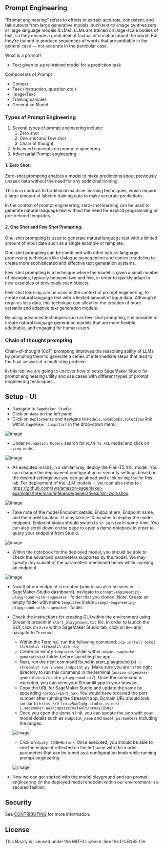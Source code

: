 ## Prompt Engineering

"Prompt engineering” refers to efforts to extract accurate, consistent, and fair outputs from large generative models, such text-to-image synthesizers or large language models (LLMs). LLMs are trained on large-scale bodies of text, so they encode a great deal of factual information about the world. But they’re trained to produce sequences of words that are probable in the general case — not accurate in the particular case.

What is a prompt?
- Text given to a pre-trained model for a prediction task

Components of Prompt
- Context
- Task (Instruction, question etc.)
- Image/Text
- Training samples 
- Generative Model

### Types of Prompt Engineering

1. Several types of prompt engineering include:
   1. Zero shot
   2. One shot and Few shot
   3. Chain of thought
4. Advanced concepts on prompt engineering
5. Adversarial Prompt engineering

#### 1. Zero Shot:
Zero-shot prompting enables a model to make predictions about previously unseen data without the need for any additional training. 

This is in contrast to traditional machine learning techniques, which require a large amount of labeled training data to make accurate predictions. 

In the context of prompt engineering, zero-shot learning can be used to generate natural language text without the need for explicit programming or pre-defined templates. 


#### 2. One Shot and Few Shot Prompting:

One-shot prompting is used to generate natural language text with a limited amount of input data such as a single example or template. 

One-shot prompting can be combined with other natural language processing techniques like dialogue management and context modeling to create more sophisticated and effective text generation systems. 

Few-shot prompting is a technique where the model is given a small number of examples, typically between two and five, in order to quickly adapt to new examples of previously seen objects. 

Few-shot learning can be used in the context of prompt engineering, to create natural language text with a limited amount of input data. Although it requires less data, this technique can allow for the creation of more versatile and adaptive text generation models.

By using advanced techniques such as few-shot prompting, it is possible to create natural language generation models that are more flexible, adaptable, and engaging for human users.

### Chain of thought prompting

Chain-of-thought (CoT) prompting improves the reasoning ability of LLMs by prompting them to generate a series of intermediate steps that lead to the final answer of a multi-step problem.


In this lab, we are going to uncover how to setup SageMaker Studio for prompt engineering utility and use cases with different types of prompt engineering techniques. 

## Setup - UI
- Navigate to `SageMaker Studio`.
- Click on `Home` on the left panel.
- Click on `Deployments` and navigate to `Models,notebooks,solutions` link within `SageMaker Jumpstart` in the drop-down menu.

![image](/images/jumpstart-panel.png)

- Under `Foundation Models` search for `FLAN-T5 XXL` model and click on `view model`.

![image](/images/flant5xxl.png)

- As executed in lab1, in a similar way, deploy the Flan-T5 XXL model. You can change the deployment configuration or security settings based on the desired settings but you can go ahead and click on `deploy` for this lab. For deployment of the LLM models -- you can also refer to : https://github.com/aws/amazon-sagemaker-examples/tree/main/inference/generativeai/llm-workshop.

![image](/images/flan-deploy.png)

- Take note of the model Endpoint details: Endpoint arn, Endpoint name, and the model location. IT may take 5-10 minutes to deploy the model endpoint. Endpoint status should switch to `In Service` in some-time. You can also scroll down on the page to open a demo notebook in order to query your endpoint from Studio.

![image](/images/flan-deployed.png)

- Within the notebook for the deployed model, you should be able to check the advanced parameters supported by the model. We may specify any subset of the parameters mentioned below while invoking an endpoint.

![image](/images/parameters.png)

- Now that our endpoint is created (which can also be seen in SageMaker-Studio dashboard), navigate to `prompt-engineering-playground-with-sagemaker
` folder that you cloned. Note: Create an empty folder with name `templates` inside `prompt-engineering-playground-with-sagemaker
` folder.

- Check the instructions for creating GUI within the environment using Streamlit present in `start_playground.txt` file. In order to launch the GUI, click on `File` within SageMaker Studio tab, click on `New` and navigate to `Terminal`.
  - Within the Terminal, run the following command: `pip install boto3 streamlit streamlit-ace -Uq`
  - Create an empty `templates` folder within `amazon-sagemaker-generativeai` folder before launching the app.
  - Next, run the next command found in start_playground.txt -- `streamlit run invoke_endpoint.py`. Make sure you are in the right directory to run this command in the terminal (`amazon-sagemaker-generativeai/studio-playground-ui/`). Once the command is executed, you can view your Streamlit app in your browser.
  - Copy the URL for SageMaker Studio and update the same by appending `/proxy/<port_no>`. You would have received the port number after running the Streamlit app. Domain URL should look similar to `https://d-lcxav5wg2gdg.studio.us-east-1.sagemaker.aws/jupyter/default/proxy/8502/`
  - Once you open the domain link, you can update the json with your model details such as `endpoint_name` and `model parameters` including the ranges.
  
  ![image](/images/streamlitapp.png)
  
  - Click on `Apply (CMD+Enter)`. Once executed, you should be able to see the endpoint reflected on the left pane with the model parameters that can be tuned as a configuration knob while running prompt engineering.
  
  ![image](/images/flanmodel.png)
  
- Now we can get started with the model playground and run prompt engineering on the deployed model endpoint within our environment in a secured fashion.


## Security

See [CONTRIBUTING](CONTRIBUTING.md#security-issue-notifications) for more information.

## License

This library is licensed under the MIT-0 License. See the LICENSE file.

